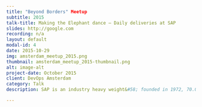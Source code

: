 ```yaml
---
title: "Beyond Borders" Meetup
subtitle: 2015
talk-title: Making the Elephant dance – Daily deliveries at SAP
slides: http://google.com
recording: n/a
layout: default
modal-id: 4
date: 2015-10-29
img: amsterdam_meetup_2015.png
thumbnail: amsterdam_meetup_2015-thumbnail.png
alt: image-alt
project-date: October 2015
client: DevOps Amsterdam
category: Talk
description: SAP is an industry heavy weight&#58; founded in 1972, 70.000+ employees in over 50 countries. We sell business critical enterprise applications to our customers, ERP system that process pay slips, corporate financial statements, critical stuff like that. Over decades we sold on premise software to our customers. We released updates once or twice a year. Major product releases each x-years. But since a few years the company set itself the goal to become a cloud company. This implies dramatic changes to the organization and it’s processes and beliefs. In 2012 a small internal cloud based ride-sharing service (TwoGo) was ordered to become an official SAP product. As becoming an official SAP product doesn’t sound that hard when you’ve already the service running in-house&#58; Development done and ongoing, Operations up and running, quality hiccups cured…opening the service shouldn’t be that hard. Unfortunately large companies like SAP don’t work like that. Large/traditional companies have gazillions of processes, regulations, standards which must be fulfilled and documented before you are allowed to release as an official product. The aim of this talk is to tell the story how we as a small team managed to change the huge SAP. As DevOps might be “natural” to start-up like companies, it’s a huge paradigm and cultural shift in companies like SAP which used to be successful with their way of doing things since decades. We developed and pioneered new processes inside the company and with applying DevOps and Continuous Delivery as first SAP product ever we now (since Oct. 2014) delivery daily to our customers, making us the fasted delivering product of SAP. I will narrate the full circle from getting management buy-in, redesigning corporate processes, pioneering new technologies and how to change corporate culture in large and traditional enterprises. 

---
```

